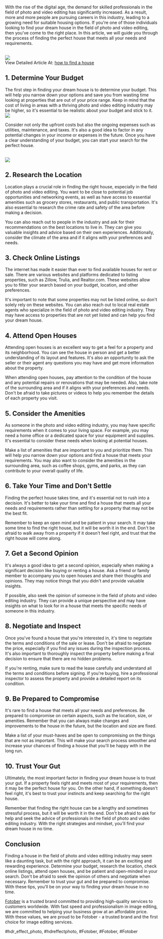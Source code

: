 <p>With the rise of the digital age, the demand for skilled professionals in the field of photo and video editing has significantly increased. As a result, more and more people are pursuing careers in this industry, leading to a growing need for suitable housing options. If you're one of those individuals looking to find your dream house in the field of photo and video editing, then you've come to the right place. In this article, we will guide you through the process of finding the perfect house that meets all your needs and requirements.</p><br><img src="https://fotober.com/_next/image?url=https%3A%2F%2Fapi-fotober.fotober.com%2Fassets%2Fcd98c8f7-1e30-4cf5-9ab0-8b0f2cc311a8&w=828&q=75"></br>
View Detailed Article At: <a href="https://fotober.com/how-to-find-a-house">how to find a house</a><h2>1. Determine Your Budget</h2><p>The first step in finding your dream house is to determine your budget. This will help you narrow down your options and save you from wasting time looking at properties that are out of your price range. Keep in mind that the cost of living in areas with a thriving photo and video editing industry may be higher, so it's essential to be realistic about your budget and stick to it.<br><img src="https://api-fotober.fotober.com/assets/9b2ed389-0e04-4a4e-a7f8-9fbc52242b22.jpg?width=1596&height=987"></br><p>Consider not only the upfront costs but also the ongoing expenses such as utilities, maintenance, and taxes. It's also a good idea to factor in any potential changes in your income or expenses in the future. Once you have a clear understanding of your budget, you can start your search for the perfect house.</p><br><img src="https://api-fotober.fotober.com/assets/e12e1ecc-3548-439a-9497-34929aee45d6.jpg?width=1000&height=667"></br><h2>2. Research the Location</h2><p>Location plays a crucial role in finding the right house, especially in the field of photo and video editing. You want to be close to potential job opportunities and networking events, as well as have access to essential amenities such as grocery stores, restaurants, and public transportation. It's also essential to research the crime rate and safety of the area before making a decision.<p>You can also reach out to people in the industry and ask for their recommendations on the best locations to live in. They can give you valuable insights and advice based on their own experiences. Additionally, consider the climate of the area and if it aligns with your preferences and needs.</p><h2>3. Check Online Listings</h2><p>The internet has made it easier than ever to find available houses for rent or sale. There are various websites and platforms dedicated to listing properties, such as Zillow, Trulia, and Realtor.com. These websites allow you to filter your search based on your budget, location, and other preferences.<p>It's important to note that some properties may not be listed online, so don't solely rely on these websites. You can also reach out to local real estate agents who specialize in the field of photo and video editing industry. They may have access to properties that are not yet listed and can help you find your dream house.</p><h2>4. Attend Open Houses</h2><p>Attending open houses is an excellent way to get a feel for a property and its neighborhood. You can see the house in person and get a better understanding of its layout and features. It's also an opportunity to ask the seller or their agent any questions you may have and get more information about the property.</p><p>When attending open houses, pay attention to the condition of the house and any potential repairs or renovations that may be needed. Also, take note of the surrounding area and if it aligns with your preferences and needs. Don't be afraid to take pictures or videos to help you remember the details of each property you visit.</p><h2>5. Consider the Amenities</h2><p>As someone in the photo and video editing industry, you may have specific requirements when it comes to your living space. For example, you may need a home office or a dedicated space for your equipment and supplies. It's essential to consider these needs when looking at potential houses.</p><p>Make a list of amenities that are important to you and prioritize them. This will help you narrow down your options and find a house that meets your requirements. You may also want to consider the amenities in the surrounding area, such as coffee shops, gyms, and parks, as they can contribute to your overall quality of life.</p><h2>6. Take Your Time and Don't Settle</h2><p>Finding the perfect house takes time, and it's essential not to rush into a decision. It's better to take your time and find a house that meets all your needs and requirements rather than settling for a property that may not be the best fit.</p><p>Remember to keep an open mind and be patient in your search. It may take some time to find the right house, but it will be worth it in the end. Don't be afraid to walk away from a property if it doesn't feel right, and trust that the right house will come along.</p><h2>7. Get a Second Opinion</h2><p>It's always a good idea to get a second opinion, especially when making a significant decision like buying or renting a house. Ask a friend or family member to accompany you to open houses and share their thoughts and opinions. They may notice things that you didn't and provide valuable insights.</p><p>If possible, also seek the opinion of someone in the field of photo and video editing industry. They can provide a unique perspective and may have insights on what to look for in a house that meets the specific needs of someone in this industry.</p><h2>8. Negotiate and Inspect</h2><p>Once you've found a house that you're interested in, it's time to negotiate the terms and conditions of the sale or lease. Don't be afraid to negotiate the price, especially if you find any issues during the inspection process. It's also important to thoroughly inspect the property before making a final decision to ensure that there are no hidden problems.</p><p>If you're renting, make sure to read the lease carefully and understand all the terms and conditions before signing. If you're buying, hire a professional inspector to assess the property and provide a detailed report on its condition.</p><h2>9. Be Prepared to Compromise</h2><p>It's rare to find a house that meets all your needs and preferences. Be prepared to compromise on certain aspects, such as the location, size, or amenities. Remember that you can always make changes and improvements to the house in the future, but the location and size are fixed.</p><p>Make a list of your must-haves and be open to compromising on the things that are not as important. This will make your search process smoother and increase your chances of finding a house that you'll be happy with in the long run.</p><h2>10. Trust Your Gut</h2><p>Ultimately, the most important factor in finding your dream house is to trust your gut. If a property feels right and meets most of your requirements, then it may be the perfect house for you. On the other hand, if something doesn't feel right, it's best to trust your instincts and keep searching for the right house.</p><p>Remember that finding the right house can be a lengthy and sometimes stressful process, but it will be worth it in the end. Don't be afraid to ask for help and seek the advice of professionals in the field of photo and video editing industry. With the right strategies and mindset, you'll find your dream house in no time.</p><h2>Conclusion</h2><p>Finding a house in the field of photo and video editing industry may seem like a daunting task, but with the right approach, it can be an exciting and rewarding experience. Determine your budget, research the location, check online listings, attend open houses, and be patient and open-minded in your search. Don't be afraid to seek the opinion of others and negotiate when necessary. Remember to trust your gut and be prepared to compromise. With these tips, you'll be on your way to finding your dream house in no time.</p><p><a href="https://fotober.com/">Fotober</a> is a trusted brand committed to providing high-quality services to customers worldwide. With fast speed and professionalism in image editing, we are committed to helping your business grow at an affordable price. With these values, we are proud to be Fotober - a trusted brand and the first choice for image editing services.</p>
#hdr_effect_photo, #hdreffectphoto, #Fotober, #Fotober, #Fotober
